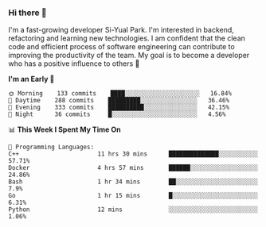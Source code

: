 ### Hi there 👋


I'm a fast-growing developer Si-Yual Park. I'm interested in backend, refactoring and learning new technologies. I am confident that the clean code and efficient process of software engineering can contribute to improving the productivity of the team. My goal is to become a developer who has a positive influence to others 🔭

<!--START_SECTION:waka-->
**I'm an Early 🐤** 

```text
🌞 Morning    133 commits    ████░░░░░░░░░░░░░░░░░░░░░   16.84% 
🌆 Daytime    288 commits    █████████░░░░░░░░░░░░░░░░   36.46% 
🌃 Evening    333 commits    ██████████░░░░░░░░░░░░░░░   42.15% 
🌙 Night      36 commits     █░░░░░░░░░░░░░░░░░░░░░░░░   4.56%

```


📊 **This Week I Spent My Time On** 

```text
💬 Programming Languages: 
C++                      11 hrs 30 mins      ██████████████░░░░░░░░░░░   57.71% 
Docker                   4 hrs 57 mins       ██████░░░░░░░░░░░░░░░░░░░   24.86% 
Bash                     1 hr 34 mins        ██░░░░░░░░░░░░░░░░░░░░░░░   7.9% 
Go                       1 hr 15 mins        █░░░░░░░░░░░░░░░░░░░░░░░░   6.31% 
Python                   12 mins             ░░░░░░░░░░░░░░░░░░░░░░░░░   1.06%

```


<!--END_SECTION:waka-->
